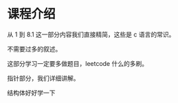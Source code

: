 # 课程介绍

从 1 到 8.1 这一部分内容我们直接精简，这些是 c 语言的常识。

不需要过多的叙述。

这部分学习一定要多做题目，leetcode 什么的多刷。

指针部分，我们详细讲解。

结构体好好学一下